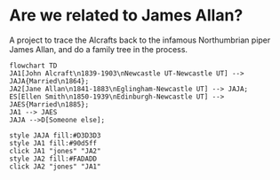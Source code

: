 # Are we related to James Allan?

A project to trace the Alcrafts back to the infamous Northumbrian piper James Allan, and do a family tree in the process.


``` mermaid
flowchart TD  
JA1[John Alcraft\n1839-1903\nNewcastle UT-Newcastle UT] --> JAJA{Married\n1864};
JA2[Jane Allan\n1841-1883\nEglingham-Newcastle UT] --> JAJA;
ES[Ellen Smith\n1850-1939\nEdinburgh-Newcastle UT] --> JAES{Married\n1885};
JA1 --> JAES
JAJA -->D[Someone else];  

style JAJA fill:#D3D3D3
style JA1 fill:#90d5ff
click JA1 "jones" "JA2"
style JA2 fill:#FADADD
click JA2 "jones" "JA1"


```
